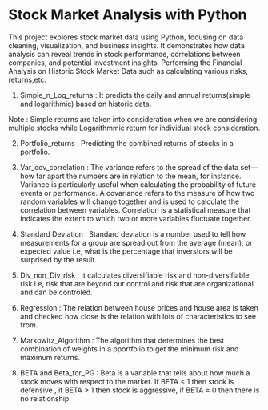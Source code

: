 # Stock Market Analysis with Python
This project explores stock market data using Python, focusing on data cleaning, visualization, and business insights.
It demonstrates how data analysis can reveal trends in stock performance, correlations between companies, and potential investment insights.
Performing the Financial Analysis on Historic Stock Market Data such as calculating various risks, returns,etc.

1) Simple_n_Log_returns : It predicts the daily and annual returns(simple and logarithmic) based on historic data.

Note : Simple returns are taken into consideration when we are considering multiple stocks while Logarithmmic return for individual stock consideration.

2) Portfolio_returns : Predicting the combined returns of stocks in a portfolio.

3) Var_cov_correlation : The variance refers to the spread of the data set—how far apart the numbers are in relation to the mean, for instance. Variance is particularly useful when calculating the probability of future events or performance.
A covariance refers to the measure of how two random variables will change together and is used to calculate the correlation between variables.
Correlation is a statistical measure that indicates the extent to which two or more variables fluctuate together.

4) Standard Deviation : Standard deviation is a number used to tell how measurements for a group are spread out from the average (mean), or expected value i.e, what is the percentage that inverstors will be surprised by the result.

5) Div_non_Div_risk  : It calculates diversifiable risk and non-diversifiable risk i.e, risk that are beyond our control and risk that are organizational and can be controled.

6) Regression : The relation between house prices and house area is taken and checked how close is the relation with lots of characteristics to see from.

7) Markowitz_Algorithm : The algorithm that determines the best combination of weights in a pportfolio to get the minimum risk and maximum returns.

8) BETA and Beta_for_PG : Beta is a variable that tells about how much a stock moves with respect to the market.
If BETA < 1 then stock is defensive , if BETA > 1 then stock is aggressive, if BETA = 0 then there is no relationship.

